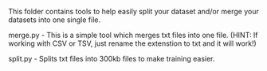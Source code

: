 This folder contains tools to help easily split your dataset and/or merge your datasets into one single file.

merge.py - This is a simple tool which merges txt files into one file. (HINT: If working with CSV or TSV, just rename the extenstion to txt and it will work!)

split.py - Splits txt files into 300kb files to make training easier.
